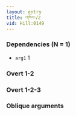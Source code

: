```yaml
---
layout: entry
title: འཁོལ་√2
vid: Hill:0149
---
```

### Dependencies (N = 1)
* `arg1` 1


### Overt 1-2


### Overt 1-2-3


### Oblique arguments

